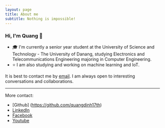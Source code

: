 ```yaml
---
layout: page
title: About me
subtitle: Nothing is impossible!
---
```

### Hi, I'm Quang 👋
<!--
**quangdinh17th/quangdinh17th** is a ✨ _special_ ✨ repository because its `README.md` (this file) appears on your GitHub profile.
-->
- 🎓 I'm currently a senior year student at the University of Science and Technology - The University of Danang, studying Electronics and Telecommunications Engineering majoring in Computer Engineering.
- ⭐ I am also studying and working on machine learning and IoT.

It is best to contact me by [email](vanquang17th@gmail.com). I am always open to interesting conversations and collaborations.

---
More contact:
- [Github] (https://github.com/quangdinh17th)
- [LinkedIn](https://www.linkedin.com/in/vanquang17th/)
- [Facebook](https://www.facebook.com/vanquang17th/)
- [Youtube](https://www.youtube.com/channel/UCHiLRDTAEkRV6hOHRZVztLQ)
